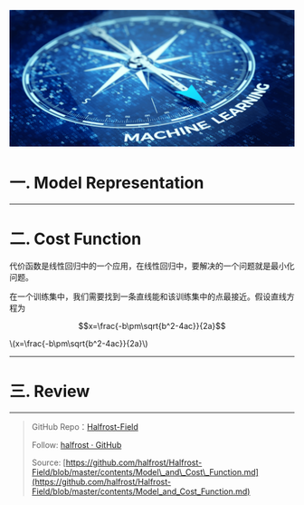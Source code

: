 <script type="text/javascript" src="http://cdn.mathjax.org/mathjax/latest/MathJax.js?config=default"></script>

<p align='center'>
<img src='../images/Machine-Learning_3.png'>
</p>



# 一. Model Representation

------------------------------------------------------


# 二. Cost Function

代价函数是线性回归中的一个应用，在线性回归中，要解决的一个问题就是最小化问题。

在一个训练集中，我们需要找到一条直线能和该训练集中的点最接近。假设直线方程为 


$$x=\frac{-b\pm\sqrt{b^2-4ac}}{2a}$$



\\(x=\frac{-b\pm\sqrt{b^2-4ac}}{2a}\\)


------------------------------------------------------


# 三. Review

------------------------------------------------------


> GitHub Repo：[Halfrost-Field](https://github.com/halfrost/Halfrost-Field)
> 
> Follow: [halfrost · GitHub](https://github.com/halfrost)
>
> Source: [https://github.com/halfrost/Halfrost-Field/blob/master/contents/Model\_and\_Cost\_Function.md](https://github.com/halfrost/Halfrost-Field/blob/master/contents/Model_and_Cost_Function.md)